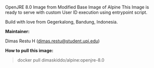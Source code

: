 OpenJRE 8.0 Image from Modified Base Image of Alpine
This Image is ready to serve with custom User ID execution using entrypoint script.

Build with love from Gegerkalong, Bandung, Indonesia.

**Maintainer:**

Dimas Restu H (<dimas.restu@student.upi.edu>)

**How to pull this image:**

> docker pull dimaskiddo/alpine:openjre-8.0
